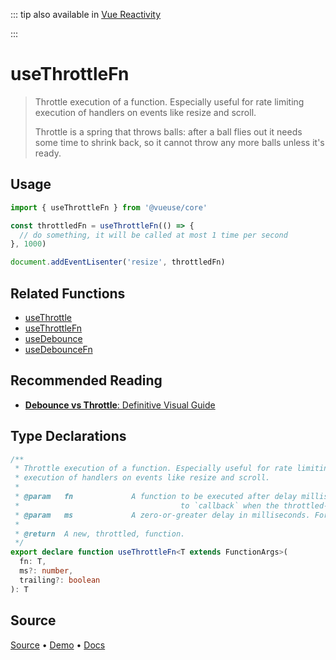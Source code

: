 <!--DEMO_STARTS-->
<script setup>
import Demo from './demo.vue'
</script>
<DemoContainer><Demo/></DemoContainer>
<!--DEMO_ENDS-->

<!--HEAD_STARTS-->
::: tip
also available in [Vue Reactivity](https://github.com/vue-reactivity/use)


:::

<!--HEAD_ENDS-->


# useThrottleFn

> Throttle execution of a function. Especially useful for rate limiting execution of handlers on events like resize and scroll.
>
> Throttle is a spring that throws balls: after a ball flies out it needs some time to shrink back, so it cannot throw any more balls unless it's ready.

## Usage

```js
import { useThrottleFn } from '@vueuse/core'

const throttledFn = useThrottleFn(() => {
  // do something, it will be called at most 1 time per second
}, 1000)

document.addEventLisenter('resize', throttledFn)
```

## Related Functions

- [useThrottle](https://vueuse.js.org/?path=/story/utilities--usethrottle)
- [useThrottleFn](https://vueuse.js.org/?path=/story/utilities--usethrottlefn)
- [useDebounce](https://vueuse.js.org/?path=/story/utilities--usedebounce)
- [useDebounceFn](https://vueuse.js.org/?path=/story/utilities--usedebouncefn)

## Recommended Reading

- [**Debounce vs Throttle**: Definitive Visual Guide](https://redd.one/blog/debounce-vs-throttle)


<!--FOOTER_STARTS-->
## Type Declarations

```typescript
/**
 * Throttle execution of a function. Especially useful for rate limiting
 * execution of handlers on events like resize and scroll.
 *
 * @param   fn             A function to be executed after delay milliseconds. The `this` context and all arguments are passed through, as-is,
 *                                    to `callback` when the throttled-function is executed.
 * @param   ms             A zero-or-greater delay in milliseconds. For event callbacks, values around 100 or 250 (or even higher) are most useful.
 *
 * @return  A new, throttled, function.
 */
export declare function useThrottleFn<T extends FunctionArgs>(
  fn: T,
  ms?: number,
  trailing?: boolean
): T
```

## Source

[Source](https://github.com/antfu/vueuse/blob/master/packages/shared/useThrottleFn/index.ts) • [Demo](https://github.com/antfu/vueuse/blob/master/packages/shared/useThrottleFn/demo.vue) • [Docs](https://github.com/antfu/vueuse/blob/master/packages/shared/useThrottleFn/index.md)


<!--FOOTER_ENDS-->